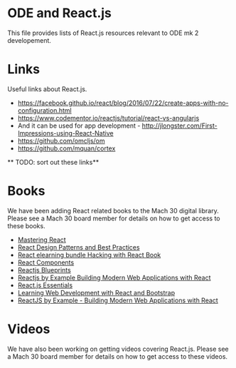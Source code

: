 # ODE and React.js
This file provides lists of React.js resources relevant to ODE mk 2 developement.

# Links
Useful links about React.js.
* https://facebook.github.io/react/blog/2016/07/22/create-apps-with-no-configuration.html
* https://www.codementor.io/reactjs/tutorial/react-vs-angularjs
* And it can be used for app development - http://jlongster.com/First-Impressions-using-React-Native
* https://github.com/omcljs/om
* https://github.com/mquan/cortex

** TODO: sort out these links**

# Books
We have been adding React related books to the Mach 30 digital library.  Please see a Mach 30 board member for details on how to get access to these books.
* [Mastering React](https://www.packtpub.com/web-development/mastering-react)
* [React Design Patterns and Best Practices](https://www.packtpub.com/web-development/react-design-patterns-and-best-practices)
* [React elearning bundle Hacking with React Book](http://www.hackingwithreact.com/)
* [React Components](https://www.packtpub.com/web-development/react-components)
* [Reactjs Blueprints](https://www.packtpub.com/web-development/reactjs-blueprints)
* [Reactjs by Example Building Modern Web Applications with React](https://www.packtpub.com/web-development/reactjs-example-building-modern-web-applications-react)
* [React.js Essentials](https://www.packtpub.com/web-development/reactjs-essentials)
* [Learning Web Development with React and Bootstrap](https://www.packtpub.com/web-development/learning-web-development-react-and-bootstrap)
* [ReactJS by Example - Building Modern Web Applications with React](https://www.packtpub.com/web-development/reactjs-example-building-modern-web-applications-react)

# Videos
We have also been working on getting videos covering React.js.  Please see a Mach 30 board member for details on how to get access to these videos.
